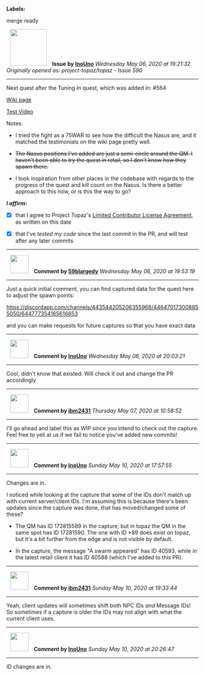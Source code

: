 **Labels:**

merge ready



<a href="https://github.com/InoUno"><img src="https://avatars3.githubusercontent.com/u/774909?v=4" width="96" height="96" hspace="10"></img></a> **Issue by [InoUno](https://github.com/InoUno)**
_Wednesday May 06, 2020 at 19:21:32_
_Originally opened as: project-topaz/topaz - Issue 590_

----

Next quest after the Tuning In quest, which was added in: #564

[Wiki page](https://ffxiclopedia.fandom.com/wiki/Tuning_Out)
[Test Video](https://www.youtube.com/watch?v=Kosx845G82o)

Notes:
* I tried the fight as a 75WAR to see how the difficult the Nasus are, and it matched the testimonials on the wiki page pretty well.
* ~~The Nasus positions I've added are just a semi-circle around the QM. I haven't been able to try the quest in retail, so I don't know how they spawn there.~~
* I took inspiration from other places in the codebase with regards to the progress of the quest and kill count on the Nasus. Is there a better approach to this now, or is this the way to go?

<!-- place 'x' mark between square [] brackets to affirm: -->
**_I affirm:_**
- [x] that I agree to Project Topaz's [Limited Contributor License Agreement](http://project-topaz.com/blob/release/CONTRIBUTOR_AGREEMENT.md), as written on this date
- [x] that I've _tested my code_ since the last commit in the PR, and will test after any later commits




----
<a href="https://github.com/59blargedy"><img src="https://avatars0.githubusercontent.com/u/52636208?v=4" width="48" height="48" hspace="10"></img></a> **Comment by [59blargedy](https://github.com/59blargedy)**
_Wednesday May 06, 2020 at 19:53:19_

----

Just a quick initial comment, you can find captured data for the quest here to adjust the spawn points:
https://discordapp.com/channels/443544205206355968/446470173008855050/644777354165616653
and you can make requests for future captures so that you have exact data


----
<a href="https://github.com/InoUno"><img src="https://avatars3.githubusercontent.com/u/774909?v=4" width="48" height="48" hspace="10"></img></a> **Comment by [InoUno](https://github.com/InoUno)**
_Wednesday May 06, 2020 at 20:03:21_

----

Cool, didn't know that existed. Will check it out and change the PR accordingly


----
<a href="https://github.com/ibm2431"><img src="https://avatars3.githubusercontent.com/u/13112942?v=4" width="48" height="48" hspace="10"></img></a> **Comment by [ibm2431](https://github.com/ibm2431)**
_Thursday May 07, 2020 at 10:58:52_

----

I'll go ahead and label this as WIP since you intend to check out the capture. Feel free to yell at us if we fail to notice you've added new commits!


----
<a href="https://github.com/InoUno"><img src="https://avatars3.githubusercontent.com/u/774909?v=4" width="48" height="48" hspace="10"></img></a> **Comment by [InoUno](https://github.com/InoUno)**
_Sunday May 10, 2020 at 17:57:55_

----

Changes are in.

I noticed while looking at the capture that some of the IDs don't match up with current server/client IDs. I'm assuming this is because there's been updates since the capture was done, that has moved/changed some of these?

* The QM has ID 172815589 in the capture, but in topaz the QM in the same spot has ID 17281590. The one with ID *89 does exist on topaz, but it's a bit further from the edge and is not visible by default. 
* In the capture, the message "A swarm appeared" has ID 40593, while in the latest retail client it has ID 40588 (which I've added to this PR).


----
<a href="https://github.com/ibm2431"><img src="https://avatars3.githubusercontent.com/u/13112942?v=4" width="48" height="48" hspace="10"></img></a> **Comment by [ibm2431](https://github.com/ibm2431)**
_Sunday May 10, 2020 at 19:33:44_

----

Yeah, client updates will sometimes shift both NPC IDs _and_ Message IDs! So sometimes if a capture is older the IDs may not align with what the current client uses.


----
<a href="https://github.com/InoUno"><img src="https://avatars3.githubusercontent.com/u/774909?v=4" width="48" height="48" hspace="10"></img></a> **Comment by [InoUno](https://github.com/InoUno)**
_Sunday May 10, 2020 at 20:26:47_

----

ID changes are in.
